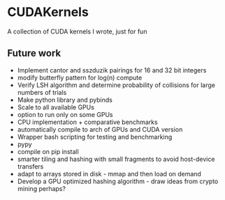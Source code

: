 # CUDAKernels
A collection of CUDA kernels I wrote, just for fun

## Future work
- Implement cantor and sszduzik pairings for 16 and 32 bit integers
- modify butterfly pattern for log(n) compute
- Verify LSH algorithm and determine probability of collisions for large numbers of trials
- Make python library and pybinds
- Scale to all available GPUs
- option to run only on some GPUs
- CPU implementation + comparative benchmarks
- automatically compile to arch of GPUs and CUDA version
- Wrapper bash scripting for testing and benchmarking
- pypy
- compile on pip install
- smarter tiling and hashing with small fragments to avoid host-device transfers
- adapt to arrays stored in disk - mmap and then load on demand
- Develop a GPU optimized hashing algorithm - draw ideas from crypto mining perhaps?
